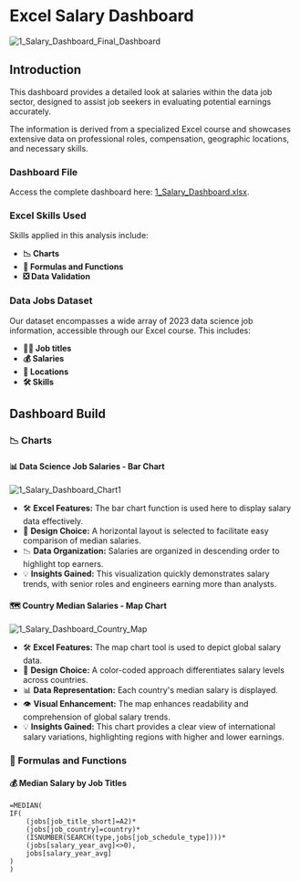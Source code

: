 # Excel Salary Dashboard

![1_Salary_Dashboard_Final_Dashboard](https://github.com/user-attachments/assets/adafbdea-5b21-4ee3-bad6-ff58c583d022)


## Introduction

This dashboard provides a detailed look at salaries within the data job sector, designed to assist job seekers in evaluating potential earnings accurately.

The information is derived from a specialized Excel course and showcases extensive data on professional roles, compensation, geographic locations, and necessary skills.

### Dashboard File
Access the complete dashboard here: [1_Salary_Dashboard.xlsx](1_Salary_Dashboard.xlsx).

### Excel Skills Used

Skills applied in this analysis include:

- **📉 Charts**
- **🧮 Formulas and Functions**
- **❎ Data Validation**

### Data Jobs Dataset

Our dataset encompasses a wide array of 2023 data science job information, accessible through our Excel course. This includes:

- **👨‍💼 Job titles**
- **💰 Salaries**
- **📍 Locations**
- **🛠️ Skills**

## Dashboard Build

### 📉 Charts

#### 📊 Data Science Job Salaries - Bar Chart

![1_Salary_Dashboard_Chart1](https://github.com/user-attachments/assets/b5d7d1d2-4461-4505-8608-0512158eec47)


- 🛠️ **Excel Features:** The bar chart function is used here to display salary data effectively.
- 🎨 **Design Choice:** A horizontal layout is selected to facilitate easy comparison of median salaries.
- 📉 **Data Organization:** Salaries are organized in descending order to highlight top earners.
- 💡 **Insights Gained:** This visualization quickly demonstrates salary trends, with senior roles and engineers earning more than analysts.

#### 🗺️ Country Median Salaries - Map Chart

![1_Salary_Dashboard_Country_Map](https://github.com/user-attachments/assets/31089c0b-95cf-465d-915f-ce1a9a032cc6)


- 🛠️ **Excel Features:** The map chart tool is used to depict global salary data.
- 🎨 **Design Choice:** A color-coded approach differentiates salary levels across countries.
- 📊 **Data Representation:** Each country's median salary is displayed.
- 👁️ **Visual Enhancement:** The map enhances readability and comprehension of global salary trends.
- 💡 **Insights Gained:** This chart provides a clear view of international salary variations, highlighting regions with higher and lower earnings.

### 🧮 Formulas and Functions

#### 💰 Median Salary by Job Titles

```excel
=MEDIAN(
IF(
    (jobs[job_title_short]=A2)*
    (jobs[job_country]=country)*
    (ISNUMBER(SEARCH(type,jobs[job_schedule_type])))*
    (jobs[salary_year_avg]<>0),
    jobs[salary_year_avg]
)
)

